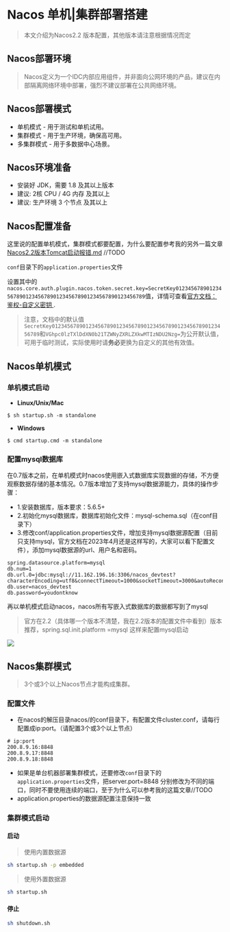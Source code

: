 # Nacos 单机|集群部署搭建

> 本文介绍为Nacos2.2 版本配置，其他版本请注意根据情况而定

## Nacos部署环境

> Nacos定义为一个IDC内部应用组件，并非面向公网环境的产品，建议在内部隔离网络环境中部署，强烈不建议部署在公共网络环境。

## Nacos部署模式

- 单机模式 - 用于测试和单机试用。
- 集群模式 - 用于生产环境，确保高可用。
- 多集群模式 - 用于多数据中心场景。

## Nacos环境准备

- 安装好 JDK，需要 1.8 及其以上版本
- 建议: 2核 CPU / 4G 内存 及其以上
- 建议: 生产环境 3 个节点 及其以上

## Nacos配置准备

这里说的配置单机模式，集群模式都要配置，为什么要配置参考我的另外一篇文章 [Nacos2.2版本Tomcat启动报错.md](Nacos2.2版本Tomcat启动报错.md) //TODO

`conf`目录下的`application.properties`文件

设置其中的`nacos.core.auth.plugin.nacos.token.secret.key=SecretKey012345678901234567890123456789012345678901234567890123456789`值，详情可查看[官方文档：鉴权-自定义密钥 ](https://nacos.io/zh-cn/docs/v2/guide/plugin/auth-plugin.html).

> 注意，文档中的默认值`SecretKey012345678901234567890123456789012345678901234567890123456789`和`VGhpc0lzTXlDdXN0b21TZWNyZXRLZXkwMTIzNDU2Nzg=`为公开默认值，可用于临时测试，实际使用时请**务必**更换为自定义的其他有效值。

## Nacos单机模式

### 单机模式启动

- **Linux/Unix/Mac**

```shell
$ sh startup.sh -m standalone
```

- **Windows**

```shell
$ cmd startup.cmd -m standalone
```

### 配置mysql数据库

在0.7版本之前，在单机模式时nacos使用嵌入式数据库实现数据的存储，不方便观察数据存储的基本情况。0.7版本增加了支持mysql数据源能力，具体的操作步骤：

- 1.安装数据库，版本要求：5.6.5+
- 2.初始化mysql数据库，数据库初始化文件：mysql-schema.sql（在conf目录下）
- 3.修改conf/application.properties文件，增加支持mysql数据源配置（目前只支持mysql，官方文档在2023年4月还是这样写的，大家可以看下配置文件），添加mysql数据源的url、用户名和密码。

```properties
spring.datasource.platform=mysql
db.num=1
db.url.0=jdbc:mysql://11.162.196.16:3306/nacos_devtest?characterEncoding=utf8&connectTimeout=1000&socketTimeout=3000&autoReconnect=true
db.user=nacos_devtest
db.password=youdontknow
```

再以单机模式启动nacos，nacos所有写嵌入式数据库的数据都写到了mysql

> 官方在2.2（具体哪一个版本不清楚，我在2.2版本的配置文件中看到）版本推荐，spring.sql.init.platform =mysql 这样来配置mysql启动

![](http://image.edkso.cn/blog/image-20230410230112943.png)

## Nacos集群模式

> 3个或3个以上Nacos节点才能构成集群。

### 配置文件

- 在nacos的解压目录nacos/的conf目录下，有配置文件cluster.conf，请每行配置成ip:port。（请配置3个或3个以上节点）

```shell
# ip:port
200.8.9.16:8848
200.8.9.17:8848
200.8.9.18:8848
```

- 如果是单台机器部署集群模式，还要修改`conf`目录下的`application.properties`文件，把server.port=8848 分别修改为不同的端口，同时不要使用连续的端口，至于为什么可以参考我的这篇文章//TODO
- application.properties的数据源配置注意保持一致

### 集群模式启动

#### 启动

> 使用内置数据源

```bash
sh startup.sh -p embedded
```

> 使用外置数据源

```bash
sh startup.sh
```

#### 停止

```bash
sh shutdown.sh
```



